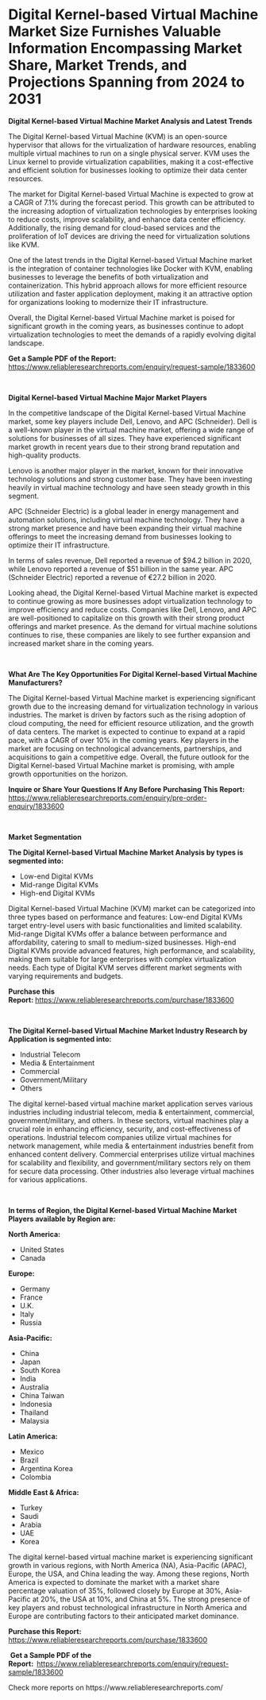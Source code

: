 <p><h1>Digital Kernel-based Virtual Machine Market Size Furnishes Valuable Information Encompassing Market Share, Market Trends, and Projections Spanning from 2024 to 2031</h1></p><p><strong>Digital Kernel-based Virtual Machine Market Analysis and Latest Trends</strong></p>
<p><p>The Digital Kernel-based Virtual Machine (KVM) is an open-source hypervisor that allows for the virtualization of hardware resources, enabling multiple virtual machines to run on a single physical server. KVM uses the Linux kernel to provide virtualization capabilities, making it a cost-effective and efficient solution for businesses looking to optimize their data center resources.</p><p>The market for Digital Kernel-based Virtual Machine is expected to grow at a CAGR of 7.1% during the forecast period. This growth can be attributed to the increasing adoption of virtualization technologies by enterprises looking to reduce costs, improve scalability, and enhance data center efficiency. Additionally, the rising demand for cloud-based services and the proliferation of IoT devices are driving the need for virtualization solutions like KVM.</p><p>One of the latest trends in the Digital Kernel-based Virtual Machine market is the integration of container technologies like Docker with KVM, enabling businesses to leverage the benefits of both virtualization and containerization. This hybrid approach allows for more efficient resource utilization and faster application deployment, making it an attractive option for organizations looking to modernize their IT infrastructure.</p><p>Overall, the Digital Kernel-based Virtual Machine market is poised for significant growth in the coming years, as businesses continue to adopt virtualization technologies to meet the demands of a rapidly evolving digital landscape.</p></p>
<p><strong>Get a Sample PDF of the Report:&nbsp;</strong> <a href="https://www.reliableresearchreports.com/enquiry/request-sample/1833600">https://www.reliableresearchreports.com/enquiry/request-sample/1833600</a></p>
<p>&nbsp;</p>
<p><strong>Digital Kernel-based Virtual Machine Major Market Players</strong></p>
<p><p>In the competitive landscape of the Digital Kernel-based Virtual Machine market, some key players include Dell, Lenovo, and APC (Schneider). Dell is a well-known player in the virtual machine market, offering a wide range of solutions for businesses of all sizes. They have experienced significant market growth in recent years due to their strong brand reputation and high-quality products.</p><p>Lenovo is another major player in the market, known for their innovative technology solutions and strong customer base. They have been investing heavily in virtual machine technology and have seen steady growth in this segment.</p><p>APC (Schneider Electric) is a global leader in energy management and automation solutions, including virtual machine technology. They have a strong market presence and have been expanding their virtual machine offerings to meet the increasing demand from businesses looking to optimize their IT infrastructure.</p><p>In terms of sales revenue, Dell reported a revenue of $94.2 billion in 2020, while Lenovo reported a revenue of $51 billion in the same year. APC (Schneider Electric) reported a revenue of €27.2 billion in 2020.</p><p>Looking ahead, the Digital Kernel-based Virtual Machine market is expected to continue growing as more businesses adopt virtualization technology to improve efficiency and reduce costs. Companies like Dell, Lenovo, and APC are well-positioned to capitalize on this growth with their strong product offerings and market presence. As the demand for virtual machine solutions continues to rise, these companies are likely to see further expansion and increased market share in the coming years.</p></p>
<p>&nbsp;</p>
<p><strong>What Are The Key Opportunities For Digital Kernel-based Virtual Machine Manufacturers?</strong></p>
<p><p>The Digital Kernel-based Virtual Machine market is experiencing significant growth due to the increasing demand for virtualization technology in various industries. The market is driven by factors such as the rising adoption of cloud computing, the need for efficient resource utilization, and the growth of data centers. The market is expected to continue to expand at a rapid pace, with a CAGR of over 10% in the coming years. Key players in the market are focusing on technological advancements, partnerships, and acquisitions to gain a competitive edge. Overall, the future outlook for the Digital Kernel-based Virtual Machine market is promising, with ample growth opportunities on the horizon.</p></p>
<p><strong>Inquire or Share Your Questions If Any Before Purchasing This Report:</strong> <a href="https://www.reliableresearchreports.com/enquiry/pre-order-enquiry/1833600">https://www.reliableresearchreports.com/enquiry/pre-order-enquiry/1833600</a></p>
<p>&nbsp;</p>
<p><strong>Market Segmentation</strong></p>
<p><strong>The Digital Kernel-based Virtual Machine Market Analysis by types is segmented into:</strong></p>
<p><ul><li>Low-end Digital KVMs</li><li>Mid-range Digital KVMs</li><li>High-end Digital KVMs</li></ul></p>
<p><p>Digital Kernel-based Virtual Machine (KVM) market can be categorized into three types based on performance and features: Low-end Digital KVMs target entry-level users with basic functionalities and limited scalability. Mid-range Digital KVMs offer a balance between performance and affordability, catering to small to medium-sized businesses. High-end Digital KVMs provide advanced features, high performance, and scalability, making them suitable for large enterprises with complex virtualization needs. Each type of Digital KVM serves different market segments with varying requirements and budgets.</p></p>
<p><strong>Purchase this Report:&nbsp;</strong><a href="https://www.reliableresearchreports.com/purchase/1833600">https://www.reliableresearchreports.com/purchase/1833600</a></p>
<p>&nbsp;</p>
<p><strong>The Digital Kernel-based Virtual Machine Market Industry Research by Application is segmented into:</strong></p>
<p><ul><li>Industrial Telecom</li><li>Media & Entertainment</li><li>Commercial</li><li>Government/Military</li><li>Others</li></ul></p>
<p><p>The digital kernel-based virtual machine market application serves various industries including industrial telecom, media & entertainment, commercial, government/military, and others. In these sectors, virtual machines play a crucial role in enhancing efficiency, security, and cost-effectiveness of operations. Industrial telecom companies utilize virtual machines for network management, while media & entertainment industries benefit from enhanced content delivery. Commercial enterprises utilize virtual machines for scalability and flexibility, and government/military sectors rely on them for secure data processing. Other industries also leverage virtual machines for various applications.</p></p>
<p>&nbsp;</p>
<p><strong>In terms of Region, the Digital Kernel-based Virtual Machine Market Players available by Region are:</strong></p>
<p>
    <p> <strong> North America: </strong>
        <ul>
            <li>United States</li>
            <li>Canada</li>
        </ul>
        </p> 
    <p> <strong> Europe: </strong>
        <ul>
            <li>Germany</li>
            <li>France</li>
            <li>U.K.</li>
            <li>Italy</li>
            <li>Russia</li>
        </ul>
        </p> 
    <p> <strong> Asia-Pacific: </strong>
        <ul>
            <li>China</li>
            <li>Japan</li>
            <li>South Korea</li>
            <li>India</li>
            <li>Australia</li>
            <li>China Taiwan</li>
            <li>Indonesia</li>
            <li>Thailand</li>
            <li>Malaysia</li>
        </ul>
        </p> 
    <p> <strong> Latin America: </strong>
        <ul>
            <li>Mexico</li>
            <li>Brazil</li>
            <li>Argentina Korea</li>
            <li>Colombia</li>
        </ul>
        </p> 
    <p> <strong> Middle East & Africa: </strong>
        <ul>
            <li>Turkey</li>
            <li>Saudi</li>
            <li>Arabia</li>
            <li>UAE</li>
            <li>Korea</li>
        </ul>
    </p>
    </p>
<p><p>The digital kernel-based virtual machine market is experiencing significant growth in various regions, with North America (NA), Asia-Pacific (APAC), Europe, the USA, and China leading the way. Among these regions, North America is expected to dominate the market with a market share percentage valuation of 35%, followed closely by Europe at 30%, Asia-Pacific at 20%, the USA at 10%, and China at 5%. The strong presence of key players and robust technological infrastructure in North America and Europe are contributing factors to their anticipated market dominance.</p></p>
<p><strong>Purchase this Report: </strong><a href="https://www.reliableresearchreports.com/purchase/1833600">https://www.reliableresearchreports.com/purchase/1833600</a></p>
<p>&nbsp;<strong>Get a Sample PDF of the Report:&nbsp;&nbsp;</strong><a href="https://www.reliableresearchreports.com/enquiry/request-sample/1833600">https://www.reliableresearchreports.com/enquiry/request-sample/1833600</a></p>
<p><strong></strong></p>
<p>Check more reports on https://www.reliableresearchreports.com/</p>